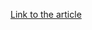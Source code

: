 [Link to the article](https://www.welivesecurity.com/en/eset-research/rescoms-rides-waves-acecryptor-spam/)
